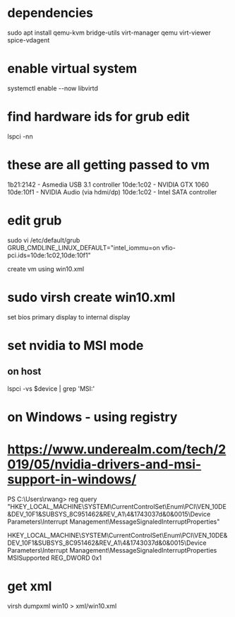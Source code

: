 # dependencies
sudo apt install qemu-kvm bridge-utils virt-manager qemu virt-viewer spice-vdagent

# enable virtual system
systemctl enable --now libvirtd


# find hardware ids for grub edit
lspci -nn

# these are all getting passed to vm
1b21:2142 - Asmedia USB 3.1 controller
10de:1c02 - NVIDIA GTX 1060
10de:10f1 - NVIDIA Audio (via hdmi/dp)
10de:1c02 - Intel SATA controller

# edit grub
sudo vi /etc/default/grub
GRUB_CMDLINE_LINUX_DEFAULT="intel_iommu=on vfio-pci.ids=10de:1c02,10de:10f1"


create vm using win10.xml
# sudo virsh create win10.xml

set bios primary display to internal display

# set nvidia to MSI mode 
## on host 
lspci -vs $device | grep 'MSI:'

# on Windows - using registry
# https://www.underealm.com/tech/2019/05/nvidia-drivers-and-msi-support-in-windows/
PS C:\Users\rwang> reg query "HKEY_LOCAL_MACHINE\SYSTEM\CurrentControlSet\Enum\PCI\VEN_10DE&DEV_10F1&SUBSYS_8C951462&REV_A1\4&1743037d&0&0015\Device Parameters\Interrupt Management\MessageSignaledInterruptProperties"

HKEY_LOCAL_MACHINE\SYSTEM\CurrentControlSet\Enum\PCI\VEN_10DE&DEV_10F1&SUBSYS_8C951462&REV_A1\4&1743037d&0&0015\Device Parameters\Interrupt Management\MessageSignaledInterruptProperties
    MSISupported    REG_DWORD    0x1

# get xml
virsh dumpxml win10 > xml/win10.xml
